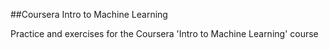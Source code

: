 ##Coursera Intro to Machine Learning

Practice and exercises for the Coursera 'Intro to Machine Learning' course

